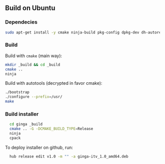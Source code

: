 ## Build on Ubuntu

### Dependecies

```bash
sudo apt-get install -y cmake ninja-build pkg-config dpkg-dev dh-autoreconf libltdl-dev liblua5.2-dev libglib2.0-dev libpango1.0-dev librsvg2-dev libsoup2.4-dev libgstreamer1.0-dev libgstreamer-plugins-base1.0-dev libfontconfig1-dev libgtk-3-dev gstreamer1.0-plugins-good gstreamer1.0-plugins-bad gstreamer1.0-plugins-ugly gstreamer1.0-libav libgssdp-1.2-dev libjsoncpp-dev nclua -qq
```

### Build

Build with `cmake` (main way):

```bash
mkdir _build && cd _build
cmake ..
ninja
```

Build with autotools (decrypted in favor cmake):

```bash
./bootstrap
./configure --prefix=/usr/
make
```

### Build installer

```bash
  cd ginga _build
  cmake .. -G -DCMAKE_BUILD_TYPE=Release
  ninja 
  cpack
```

To deploy installer on github, run:

```bash
  hub release edit v1.0 -m "" -a ginga-itv_1.0_amd64.deb
```